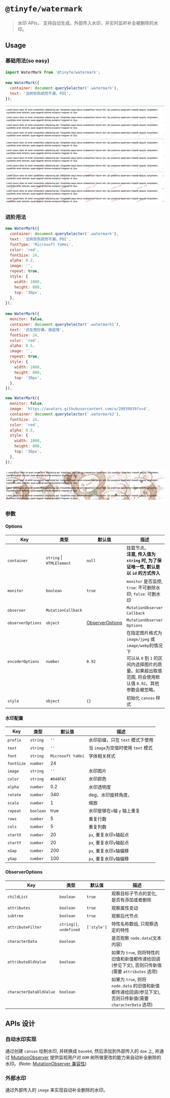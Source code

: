 # `@tinyfe/watermark`

> 水印 APIs， 支持自动生成。外部传入水印，并实时监听补全被删除的水印。

## Usage

### 基础用法(so easy)

```js
import WaterMark from '@tinyfe/watermark';

new WaterMark({
  container: document.querySelector('.watermark'),
  text: '法网恢恢疏而不漏，POI',
});
```

![](./screenshot/watermark.png)

### 进阶用法

```js
new WaterMark({
  container: document.querySelector('.watermark'),
  text: '法网恢恢疏而不漏，POI',
  fontType: 'Microsoft YaHei',
  color: 'red',
  fontSize: 24,
  alpha: 0.2,
  image: '',
  repeat: true,
  style: {
    width: 1000,
    height: 800,
    top: '30px',
  },
});

new WaterMark({
  monitor: false,
  container: document.querySelector('.watermark1'),
  text: '还在想抄袭，搞屁哦',
  fontSize: 24,
  color: 'red',
  alpha: 0.5,
  image: '',
  repeat: true,
  style: {
    width: 1000,
    height: 800,
    top: '30px',
  },
});
```

```js
new WaterMark({
  monitor: false,
  image: 'https://avatars.githubusercontent.com/u/20939839?v=4',
  container: document.querySelector('.watermark2'),
  fontSize: 24,
  color: 'red',
  alpha: 0.5,
  style: {
    width: 1000,
    height: 800,
    top: '30px',
  },
});
```

![](./screenshot/watermark-image.png)

### 参数

#### Options

| Key               | 类型                      | 默认值                              | 描述                                                                                                                                                            |
| ----------------- | ------------------------- | ----------------------------------- | --------------------------------------------------------------------------------------------------------------------------------------------------------------- |
| `container`       | `string` \| `HTMLElement` | `null`                              | 挂载节点。<br /> **注意, 传入值为 `string` 时, 为了保证唯一性, 默认是以 `id` 的方式传入**                                                                       |
| `monitor`         | `boolean`                 | `true`                              | `monitor` 是否监控, `true`: 不可删除水印; `false`: 可删水印                                                                                                     |
| `observer`        | `MutationCallback`        |                                     | `MutationObserver Callback`                                                                                                                                     |
| `observerOptions` | `object`                  | [ObserverOptions](#ObserverOptions) | `MutationObserver Options`                                                                                                                                      |
| `encoderOptions`  | `number`                  | `0.92`                              | 在指定图片格式为 `image/jpeg` 或 `image/webp`的情况下<br/>可以从 `0` 到 `1` 的区间内选择图片的质量。如果超出取值范围, 将会使用默认值 `0.92`。其他参数会被忽略。 |
| `style`           | `object`                  | `{}`                                | 初始化 `canvas` 样式                                                                                                                                            |

#### 水印配置

| Key        | 类型      | 默认值            | 描述                               |
| ---------- | --------- | ----------------- | ---------------------------------- |
| `prefix`   | `string`  | `''`              | 水印前缀，只在 `text` 模式下使用   |
| `text`     | `string`  | `''`              | 当 `image`为空值时使用 `text` 模式 |
| `font`     | `string`  | `Microsoft YaHei` | 字体相关样式                       |
| `fontSize` | `number`  | 24                |                                    |
| `image`    | `string`  | `''`              | 水印图片                           |
| `color`    | `string`  | `#848FA7`         | 水印颜色                           |
| `alpha`    | `number`  | 0.2               | 水印透明度                         |
| `rotate`   | `number`  | 340               | deg，水印旋转角度，                |
| `scale`    | `number`  | 1                 | 缩放                               |
| `repeat`   | `boolean` | true              | 水印是够在`x`轴 `y` 轴上重复       |
| `rows`     | `number`  | 5                 | 重复行数                           |
| `cols`     | `number`  | 5                 | 重复列数                           |
| `startX`   | `number`  | 20                | `px`, 重复水印`x`轴起点            |
| `startY`   | `number`  | 20                | `px`, 重复水印`y`轴起点            |
| `xGap`     | `number`  | 200               | `px`, 重复水印`x`轴偏移            |
| `yGap`     | `number`  | 100               | `px`, 重复水印`y`轴偏移            |

#### ObserverOptions

| Key                     | 类型                    | 默认值      | 描述                                                                                                        |
| ----------------------- | ----------------------- | ----------- | ----------------------------------------------------------------------------------------------------------- |
| `childList`             | `boolean`               | `true`      | 观察目标子节点的变化, 是否有添加或者删除                                                                    |
| `attributes`            | `boolean`               | `true`      | 观察属性变动                                                                                                |
| `subtree`               | `boolean`               | `true`      | 观察后代节点                                                                                                |
| `attributeFilter`       | `string[]`, `undefined` | `['style']` | 特性名称数组, 只观察选定的特性                                                                              |
| `characterData`         | `boolean`               |             | 是否观察 `node.data`(文本内容)                                                                              |
| `attributeOldValue`     | `boolean`               |             | 如果为 `true`, 则将特性的旧值和新值都传递给回调(参见下文), 否则只传新值(需要 `attributes` 选项)             |
| `characterDataOldValue` | `boolean`               |             | 如果为 `true`, 则将 `node.data` 的旧值和新值都传递给回调(参见下文), 否则只传新值(需要 `characterData` 选项) |

## APIs 设计

### 自动水印实现

通过创建 `canvas` 绘制水印, 并转换成 `base64`, 然后添加到外部传入的 `dom` 上, 并通过 [MutationObserver](https://developer.mozilla.org/zh-CN/docs/Web/API/MutationObserver) 提供监视用户对 `DOM` 树所做更改的能力来自动补全删除的水印。(Note: [MutationObserver 兼容性](https://caniuse.com/?search=MutationObserver))

### 外部水印

通过外部传入的 `image` 来实现自动补全删除的水印。

